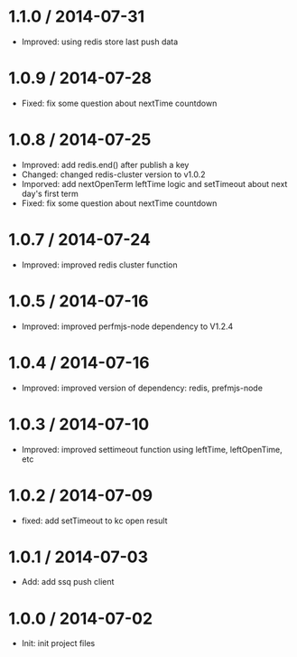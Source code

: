 1.1.0 / 2014-07-31
==================
 * Improved: using redis store last push data

1.0.9 / 2014-07-28
==================
 * Fixed: fix some question about nextTime countdown

1.0.8 / 2014-07-25
==================
 * Improved: add redis.end() after publish a key
 * Changed: changed redis-cluster version to v1.0.2
 * Imporved: add nextOpenTerm leftTime logic and setTimeout about next day's first term
 * Fixed: fix some question about nextTime countdown

1.0.7 / 2014-07-24
==================
 * Improved: improved redis cluster function

1.0.5 / 2014-07-16
==================
 * Improved: improved perfmjs-node dependency to V1.2.4

1.0.4 / 2014-07-16
==================
 * Improved: improved version of dependency: redis, prefmjs-node

1.0.3 / 2014-07-10
==================
 * Improved: improved settimeout function using leftTime, leftOpenTime, etc

1.0.2 / 2014-07-09
==================
 * fixed: add setTimeout to kc open result

1.0.1 / 2014-07-03
==================
 * Add: add ssq push client

1.0.0 / 2014-07-02
==================
 * Init: init project files